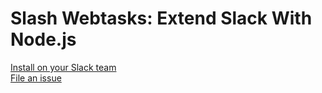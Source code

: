 # Slash Webtasks: Extend Slack With Node.js

[Install on your Slack team](https://webtask.io/slack)  
[File an issue](https://github.com/auth0/slash/issues)  
